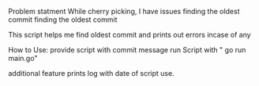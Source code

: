 Problem statment
    While cherry picking, I have issues finding the oldest commit  finding the oldest commit

This script helps me find oldest commit and prints out errors incase of any 

How to Use:
    provide script with commit message
    run Script with " go run main.go"
    

additional feature
    prints log with date of script use.